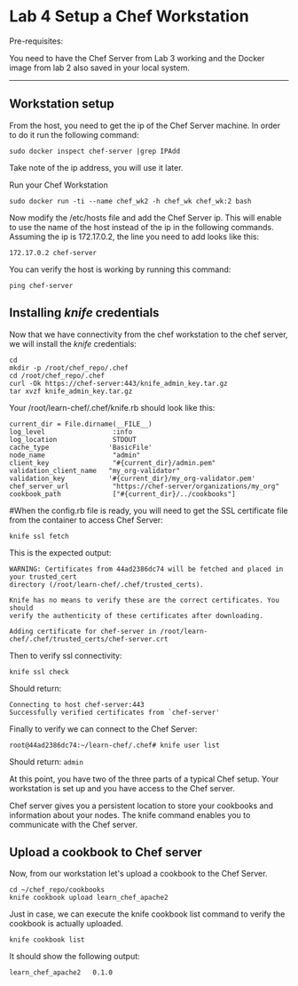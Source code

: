 # Lab 4 Setup a Chef Workstation 

Pre-requisites:

You need to have the Chef Server from Lab 3 working and the Docker image from lab 2 also saved in your local system.

---

## Workstation setup

From the host, you need to get the ip of the Chef Server machine. In order to do it run the following command:
```
sudo docker inspect chef-server |grep IPAdd
```
Take note of the ip address, you will use it later. 


Run your Chef Workstation

```
sudo docker run -ti --name chef_wk2 -h chef_wk chef_wk:2 bash 
```

Now modify the /etc/hosts file and add the Chef Server ip. This will enable to use the name of the host instead of the ip in the following commands. Assuming the ip is 172.17.0.2, the line you need to add looks like this:

```
172.17.0.2 chef-server
```

You can verify the host is working by running this command:
```
ping chef-server
```

## Installing *knife* credentials

Now that we have connectivity from the chef workstation to the chef server, we will install the *knife* credentials:

```
cd
mkdir -p /root/chef_repo/.chef
cd /root/chef_repo/.chef
curl -Ok https://chef-server:443/knife_admin_key.tar.gz  
tar xvzf knife_admin_key.tar.gz 
```

Your /root/learn-chef/.chef/knife.rb should look like this:
```
current_dir = File.dirname(__FILE__) 
log_level                 :info 
log_location              STDOUT 
cache_type               'BasicFile' 
node_name                 "admin" 
client_key                "#{current_dir}/admin.pem" 
validation_client_name   "my_org-validator" 
validation_key           '#{current_dir}/my_org-validator.pem' 
chef_server_url           "https://chef-server/organizations/my_org" 
cookbook_path             ["#{current_dir}/../cookbooks"] 
```

#When the config.rb file is ready, you will need to get the SSL certificate file from the container to access Chef Server:

```
knife ssl fetch 
```

This is the expected output:
```
WARNING: Certificates from 44ad2386dc74 will be fetched and placed in your trusted_cert 
directory (/root/learn-chef/.chef/trusted_certs). 

Knife has no means to verify these are the correct certificates. You should 
verify the authenticity of these certificates after downloading. 

Adding certificate for chef-server in /root/learn-chef/.chef/trusted_certs/chef-server.crt 
```

Then to verify ssl connectivity:

```
knife ssl check 
```

Should return:

```
Connecting to host chef-server:443 
Successfully verified certificates from `chef-server' 
```

Finally to verify we can connect to the Chef Server:

```
root@44ad2386dc74:~/learn-chef/.chef# knife user list 
```

Should return: ```admin``` 


At this point, you have two of the three parts of a typical Chef setup. Your workstation is set up and you have access to the Chef server.

Chef server gives you a persistent location to store your cookbooks and information about your nodes. The knife command enables you to communicate with the Chef server.


## Upload a cookbook to Chef server 

Now, from our workstation let's upload a cookbook to the Chef Server.

```
cd ~/chef_repo/cookbooks
knife cookbook upload learn_chef_apache2
```

Just in case, we can execute the knife cookbook list command to verify the cookbook is actually uploaded.

```
knife cookbook list 
```

It should show the following output:

```
learn_chef_apache2   0.1.0 
```
